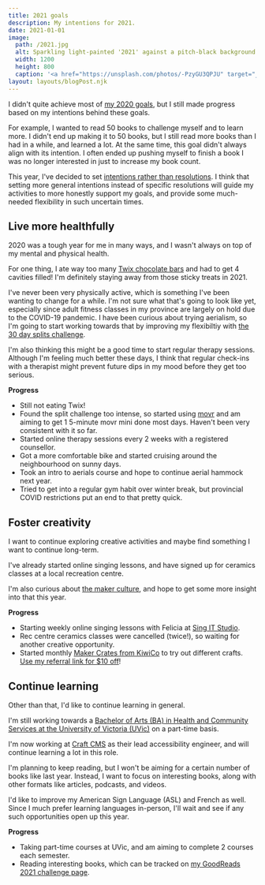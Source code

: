 ```yaml
---
title: 2021 goals
description: My intentions for 2021.
date: 2021-01-01
image:
  path: /2021.jpg
  alt: Sparkling light-painted '2021' against a pitch-black background.
  width: 1200
  height: 800
  caption: '<a href="https://unsplash.com/photos/-PzyGU3QPJU" target="_blank" rel="nofollow noopener">Photo by Jude Beck on Unsplash</a>'
layout: layouts/blogPost.njk
---
```


I didn't quite achieve most of [my 2020 goals](/blog/2020-goals), but I still made progress based on my intentions behind these goals.

For example, I wanted to read 50 books to challenge myself and to learn more. I didn't end up making it to 50 books, but I still read more books than I had in a while, and learned a lot. At the same time, this goal didn't always align with its intention. I often ended up pushing myself to finish a book I was no longer interested in just to increase my book count.

This year, I've decided to set [intentions rather than resolutions](https://www.psychologytoday.com/us/blog/the-empowerment-diary/201501/ditch-resolutions-make-intentions-instead). I think that setting more general intentions instead of specific resolutions will guide my activities to more honestly support my goals, and provide some much-needed flexibility in such uncertain times.

## Live more healthfully

2020 was a tough year for me in many ways, and I wasn't always on top of my mental and physical health.

For one thing, I ate way too many [Twix chocolate bars](https://en.wikipedia.org/wiki/Twix) and had to get 4 cavities filled! I'm definitely staying away from those sticky treats in 2021.

I've never been very physically active, which is something I've been wanting to change for a while. I'm not sure what that's going to look like yet, especially since adult fitness classes in my province are largely on hold due to the COVID-19 pandemic. I have been curious about trying aerialism, so I'm going to start working towards that by improving my flexibiltiy with [the 30 day splits challenge](https://www.blogilates.com/30-days-30-stretches-to-splits-journeytosplits/).

I'm also thinking this might be a good time to start regular therapy sessions. Although I'm feeling much better these days, I think that regular check-ins with a therapist might prevent future dips in my mood before they get too serious.

**Progress**
- Still not eating Twix!
- Found the split challenge too intense, so started using [movr](https://movewithmovr.com/) and am aiming to get 1 5-minute movr mini done most days. Haven't been very consistent with it so far.
- Started online therapy sessions every 2 weeks with a registered counsellor.
- Got a more comfortable bike and started cruising around the neighbourhood on sunny days.
- Took an intro to aerials course and hope to continue aerial hammock next year.
- Tried to get into a regular gym habit over winter break, but provincial COVID restrictions put an end to that pretty quick.

## Foster creativity

I want to continue exploring creative activities and maybe find something I want to continue long-term.

I've already started online singing lessons, and have signed up for ceramics classes at a local recreation centre.

I'm also curious about [the maker culture](https://en.wikipedia.org/wiki/Maker_culture), and hope to get some more insight into that this year.

**Progress**
- Starting weekly online singing lessons with Felicia at [Sing IT Studio](https://www.singitstudio.com/).
- Rec centre ceramics classes were cancelled (twice!), so waiting for another creative opportunity.
- Started monthly [Maker Crates from KiwiCo](https://www.kiwico.com/maker) to try out different crafts. [Use my referral link for $10 off](https://www.kiwico.com/Refer?i=MatsukoF)!

## Continue learning

Other than that, I'd like to continue learning in general.

I'm still working towards a [Bachelor of Arts (BA) in Health and Community Services at the University of Victoria (UVic)](https://www.uvic.ca/hsd/publichealthsocialpolicy/future-students/undergraduate/program/index.php) on a part-time basis.

I'm now working at [Craft CMS](https://craftcms.com/) as their lead accessibility engineer, and will continue learning a lot in this role.

I'm planning to keep reading, but I won't be aiming for a certain number of books like last year. Instead, I want to focus on interesting books, along with other formats like articles, podcasts, and videos.

I'd like to improve my American Sign Language (ASL) and French as well. Since I much prefer learning languages in-person, I'll wait and see if any such opportunities open up this year.

**Progress**
- Taking part-time courses at UVic, and am aiming to complete 2 courses each semester.
- Reading interesting books, which can be tracked on [my GoodReads 2021 challenge page](https://www.goodreads.com/user_challenges/25662614).
